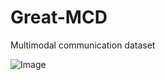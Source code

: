 # Great-MCD
Multimodal communication dataset

![Image](https://github.com/user-attachments/assets/4fa5cb94-fb05-4f06-bc49-610039bbdff4)

